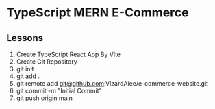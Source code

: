 # TypeScript MERN E-Commerce

## Lessons
1. Create TypeScript React App By Vite
2. Create Git Repository
  1. git init
  2. git add .
  3. git remote add git@github.com:VizardAlee/e-commerce-website.git
  4. git commit -m "Initial Commit"
  5. git push origin main
